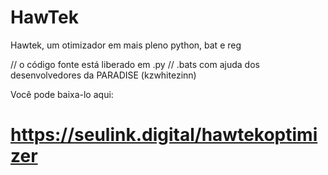 # HawTek
Hawtek, um otimizador em mais pleno python, bat e reg

// o código fonte está liberado em .py
// .bats com ajuda dos desenvolvedores da PARADISE (kzwhitezinn)

Você pode baixa-lo aqui:
# https://seulink.digital/hawtekoptimizer
